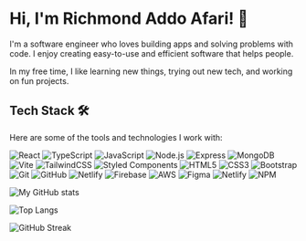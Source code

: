 # Hi, I'm Richmond Addo Afari! 👋  

I'm a software engineer who loves building apps and solving problems with code. I enjoy creating easy-to-use and efficient software that helps people.  

In my free time, I like learning new things, trying out new tech, and working on fun projects.  

## Tech Stack 🛠️  

Here are some of the tools and technologies I work with: 

![React](https://skillicons.dev/icons?i=react)
![TypeScript](https://skillicons.dev/icons?i=ts)
![JavaScript](https://skillicons.dev/icons?i=js)
![Node.js](https://skillicons.dev/icons?i=nodejs)
![Express](https://skillicons.dev/icons?i=express)
![MongoDB](https://skillicons.dev/icons?i=mongodb)
![Vite](https://skillicons.dev/icons?i=vite)
![TailwindCSS](https://skillicons.dev/icons?i=tailwind)
![Styled Components](https://skillicons.dev/icons?i=styledcomponents)
![HTML5](https://skillicons.dev/icons?i=html)
![CSS3](https://skillicons.dev/icons?i=css)
![Bootstrap](https://skillicons.dev/icons?i=bootstrap)
![Git](https://skillicons.dev/icons?i=git)
![GitHub](https://skillicons.dev/icons?i=github)
![Netlify](https://skillicons.dev/icons?i=netlify)
![Firebase](https://skillicons.dev/icons?i=firebase)
![AWS](https://skillicons.dev/icons?i=aws)
![Figma](https://skillicons.dev/icons?i=figma)
![Netlify](https://skillicons.dev/icons?i=vercel)
![NPM](https://skillicons.dev/icons?i=npm)


![My GitHub stats](https://github-readme-stats.vercel.app/api?username=Afari-Richmond&show_icons=true&theme=radical)

![Top Langs](https://github-readme-stats.vercel.app/api/top-langs/?username=Afari-Richmond&layout=compact&theme=radical)

![GitHub Streak](https://streak-stats.demolab.com/?user=Afari-Richmond&theme=radical)









<!---
Afari-Richmond/Afari-Richmond is a ✨ special ✨ repository because its `README.md` (this file) appears on your GitHub profile.
You can click the Preview link to take a look at your changes.
--->
